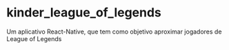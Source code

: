 # kinder_league_of_legends
Um aplicativo React-Native, que tem como objetivo aproximar jogadores de League of Legends
